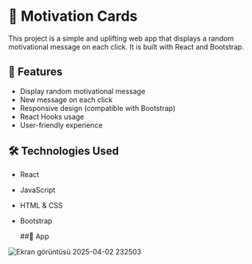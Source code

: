 # 💌 Motivation Cards

This project is a simple and uplifting web app that displays a random motivational message on each click. It is built with React and Bootstrap.

## 🚀 Features

- Display random motivational message
- New message on each click
- Responsive design (compatible with Bootstrap)
- React Hooks usage 
- User-friendly experience

## 🛠️ Technologies Used

- React
- JavaScript
- HTML & CSS
- Bootstrap

  ##📸 App

![Ekran görüntüsü 2025-04-02 232503](https://github.com/user-attachments/assets/59961706-0138-4d3b-8808-49b8801a2652)
